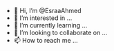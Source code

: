 - 👋 Hi, I’m @EsraaAhmed
- 👀 I’m interested in ...
- 🌱 I’m currently learning ...
- 💞️ I’m looking to collaborate on ...
- 📫 How to reach me ...

<!---
EsraaAhmed-iatl/EsraaAhmed-iatl is a ✨ special ✨ repository because its `README.md` (this file) appears on your GitHub profile.
You can click the Preview link to take a look at your changes.
--->

